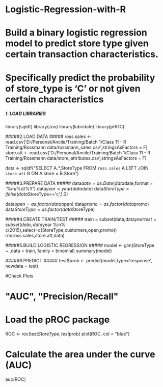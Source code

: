 # Logistic-Regression-with-R
# Build a binary logistic regression model to predict store type given certain transaction characteristics.
# Specifically predict the probability of store_type is ‘C’ or not given certain characteristics

##### 1. LOAD LIBRARIES #####
library(sqldf)
library(zoo)
library(lubridate)
library(pROC)

#####2.LOAD DATA #####
ross.sales <- read.csv('D:/Personal/Ancile/Training/Batch 1/Class 11 - R Training/Rossmann data/rossmann_sales.csv',stringsAsFactors = F)
store.att  <- read.csv('D:/Personal/Ancile/Training/Batch 1/Class 11 - R Training/Rossmann data/store_attributes.csv',stringsAsFactors = F)


data <- sqldf("SELECT A.*,StoreType FROM `ross.sales` A LEFT JOIN `store.att` B ON A.store = B.Store")

#####3.PREPARE DATA #####
data$date = as.Date(data$date,format = '%m/%d/%Y')
data$year = year(data$date)
data$StoreType = ifelse(data$StoreType=='c',1,0)


data$open = as.factor(data$open)
data$promo = as.factor(data$promo)
data$StoreType = as.factor(data$StoreType)


#####4.CREATE TRAIN/TEST #####
train = subset(data,data$year %in% c(2013,2014),select=c(StoreType,customers,open,promo))
test  = subset(data,data$year %in% c(2015),select=c(StoreType,customers,open,promo))
rm(ross.sales,store.att,data)

#####5.BUILD LOGISTIC REGRESSION #####
model <- glm(StoreType ~.,data = train, family = binomial)
summary(model)


#####6.PREDICT #####
test$prob <- predict(model,type='response', newdata = test)

#Check Plots
# "AUC", "Precision/Recall"
# Load the pROC package

ROC <- roc(test$StoreType, test$prob)
plot(ROC, col = "blue")

# Calculate the area under the curve (AUC)
auc(ROC)


